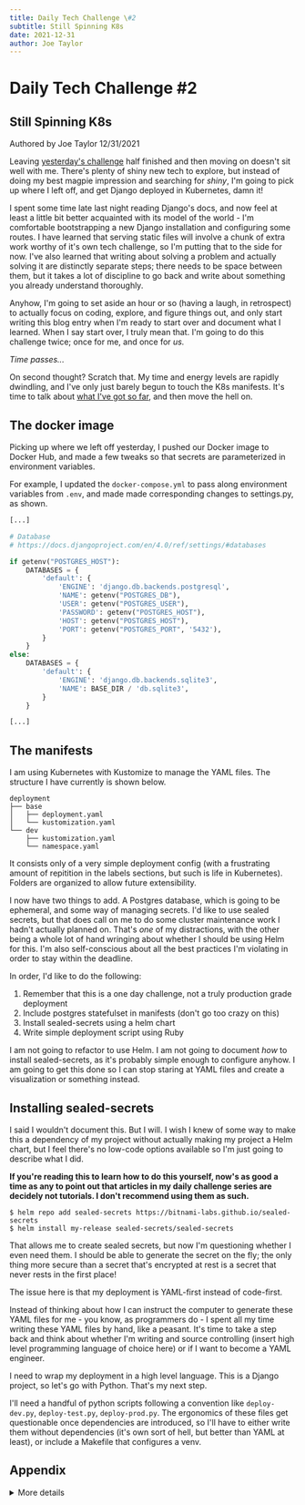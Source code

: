 ```yaml
---
title: Daily Tech Challenge \#2
subtitle: Still Spinning K8s
date: 2021-12-31
author: Joe Taylor
---
```

# Daily Tech Challenge #2
## Still Spinning K8s

<div class="authorship">Authored by Joe Taylor 12/31/2021</div>

Leaving [yesterday's
challenge](/posts/2021-12-30-daily-challenge-spin-up-django.html) half finished
and then moving on doesn't sit well with me. There's plenty of shiny new tech to
explore, but instead of doing my best magpie impression and searching for
*shiny*, I'm going to pick up where I left off, and get Django deployed in
Kubernetes, damn it!

I spent some time late last night reading Django's docs, and now feel at least a
little bit better acquainted with its model of the world - I'm comfortable
bootstrapping a new Django installation and configuring some routes. I have
learned that serving static files will involve a chunk of extra work worthy of
it's own tech challenge, so I'm putting that to the side for now. I've also
learned that writing about solving a problem and actually solving it are
distinctly separate steps; there needs to be space between them, but it takes a
lot of discipline to go back and write about something you already understand
thoroughly.

Anyhow, I'm going to set aside an hour or so (having a laugh, in retrospect) to
actually focus on coding, explore, and figure things out, and only start
writing this blog entry when I'm ready to start over and document what I
learned. When I say start over, I truly mean that. I'm going to do this
challenge twice; once for me, and once for *us.*

*Time passes...*

On second thought? Scratch that. My time and energy levels are rapidly
dwindling, and I've only just barely begun to touch the K8s manifests. It's time
to talk about [what I've got so far](https://github.com/textninja/dtc0002/), and
then move the hell on.

## The docker image

Picking up where we left off yesterday, I pushed our Docker image to Docker Hub,
and made a few tweaks so that secrets are parameterized in environment
variables.

For example, I updated the `docker-compose.yml` to pass along environment
variables from `.env`, and made made corresponding changes to settings.py, as
shown.

```python
[...]

# Database
# https://docs.djangoproject.com/en/4.0/ref/settings/#databases

if getenv("POSTGRES_HOST"):
    DATABASES = {
        'default': {
            'ENGINE': 'django.db.backends.postgresql',
            'NAME': getenv("POSTGRES_DB"),
            'USER': getenv("POSTGRES_USER"),
            'PASSWORD': getenv("POSTGRES_HOST"),
            'HOST': getenv("POSTGRES_HOST"),
            'PORT': getenv("POSTGRES_PORT", '5432'),
        }
    }
else:
    DATABASES = {
        'default': {
            'ENGINE': 'django.db.backends.sqlite3',
            'NAME': BASE_DIR / 'db.sqlite3',
        }
    }

[...]
```


## The manifests

I am using Kubernetes with Kustomize to manage the YAML files. The structure I
have currently is shown below.

```
deployment
├── base
│   ├── deployment.yaml
│   └── kustomization.yaml
└── dev
    ├── kustomization.yaml
    └── namespace.yaml
```

It consists only of a very simple deployment config (with a frustrating amount
of repitition in the labels sections, but such is life in Kubernetes). Folders
are organized to allow future extensibility.

I now have two things to add. A Postgres database, which is going to be
ephemeral, and some way of managing secrets. I'd like to use sealed secrets, but
that does call on me to do some cluster maintenance work I hadn't actually
planned on. That's *one* of my distractions, with the other being a whole lot of
hand wringing about whether I should be using Helm for this. I'm also
self-conscious about all the best practices I'm violating in order to stay
within the deadline.

In order, I'd like to do the following:

1. Remember that this is a one day challenge, not a truly production grade
   deployment
2. Include postgres statefulset in manifests (don't go too crazy on this)
3. Install sealed-secrets using a helm chart
4. Write simple deployment script using Ruby

I am not going to refactor to use Helm. I am not going to document *how* to
install sealed-secrets, as it's probably simple enough to configure anyhow. I am
going to get this done so I can stop staring at YAML files and create a
visualization or something instead.

## Installing sealed-secrets

I said I wouldn't document this. But I will. I wish I knew of some way to make
this a dependency of my project without actually making my project a Helm chart,
but I feel there's no low-code options available so I'm just going to describe
what I did.

**If you're reading this to learn how to do this yourself, now's as good a time
as any to point out that articles in my daily challenge series are decidely not
tutorials. I don't recommend using them as such.**

```console
$ helm repo add sealed-secrets https://bitnami-labs.github.io/sealed-secrets
$ helm install my-release sealed-secrets/sealed-secrets
```

That allows me to create sealed secrets, but now I'm questioning whether I even
need them. I should be able to generate the secret on the fly; the only thing
more secure than a secret that's encrypted at rest is a secret that never
rests in the first place!

The issue here is that my deployment is YAML-first instead of code-first.

Instead of thinking about how I can instruct the computer to generate these YAML
files for me - you know, as programmers do - I spent all my time writing these
YAML files by hand, like a peasant. It's time to take a step back and think
about whether I'm writing and source controlling (insert high level programming
language of choice here) or if I want to become a YAML engineer.

I need to wrap my deployment in a high level language. This is a Django project,
so let's go with Python. That's my next step.

I'll need a handful of python scripts following a convention like
`deploy-dev.py`, `deploy-test.py`, `deploy-prod.py`. The ergonomics of these
files get questionable once dependencies are introduced, so I'll have to either
write them without dependencies (it's own sort of hell, but better than YAML at
least), or include a Makefile that configures a venv.

## Appendix

<details markdown="1">
<summary>More details</summary>

### Tech used today

 - [Madness Markdown Server](https://madness.dannyb.co/)
 - Kustomize
 - Kubernetes
 - Django
 - sealed-secrets

### Roadblocks

 - Burnt the midnight oil yesterday, so focus is troublesome

### Future challenge ideas

 - Create a visual for folder structures that can be integrated with blogs
 - Create a parallax design
 - Create a sidebar indicator of scroll position
 - Create an app using React Native

</details>

